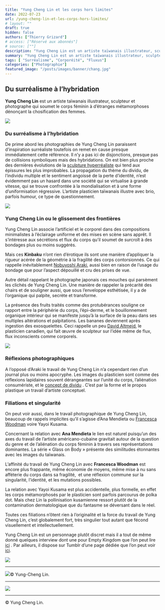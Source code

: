```yaml
---
title: "Yung Cheng Lin et les corps hors limites"
date: 2022-07-23
url: /yung-cheng-lin-et-les-corps-hors-limites/
# layout: ""
draft: true
hidden: false
authors: ["Thierry Grizard"]
# access: ["Réservé aux abonnés"]
# source: [""]
description: "Yung Cheng Lin est un artiste taïwanais illustrateur, sculpteur et photographe qui soumet le corps féminin à d'étranges métamorphoses"
summary: "Yung Cheng Lin est un artiste taïwanais illustrateur, sculpteur et photographe qui soumet le corps féminin à d'étranges métamorphoses"
tags: [ "Surréalisme", "Corporéité", "Fluxus"]
categories: ["Photographie"]
featured_image: "/posts/images/banner/chang.jpg"
---
```

## Du surréalisme à l’hybridation

**Yung Cheng Lin** est un artiste taïwanais illustrateur, sculpteur et photographe qui soumet le corps féminin à d’étranges métamorphoses dénonçant la chosification des femmes.

![](/posts/images/lin/Yung-Cheng-Lin-photographie-hybridation-surrealism-nude-woman-body-bondage.jpg)

### Du surréalisme à l’hybridation

De prime abord les photographies de Yung Cheng Lin paraissent d’inspiration surréaliste toutefois on remet en cause presque immédiatement cette référence. Il n’y a pas ici de disjonctions, presque pas de collisions symboliques mais des hybridations. On est bien plus proche des dernières évolutions de la [sculpture hyperréaliste](/ron-mueck-george-segal-duane-hanson-lhyperrealisme-dans-la-sculpture-contemporaine/) qui tend aux épissures les plus improbables. La propagation du thème du dividu, de l’individu multiple et le sentiment angoissé de la perte d’identité, n’est évidemment pas un hasard dans une société qui se virtualise à grande vitesse, qui se trouve confrontée à la mondialisation et à une forme d’uniformisation régressive. L’artiste plasticien taïwanais illustre avec brio, parfois humour, ce type de questionnement.

![](/posts/images/lin/Yung-Cheng-Lin-photographie-hybridation-surrealism-nude-woman-body-bondage-3.jpg)

### Yung Cheng Lin ou le glissement des frontières

Yung Cheng Lin associe l’artificiel et le corporel dans des compositions minimalistes à l’éclairage uniforme et des mises en scène sans apprêt. Il s’intéresse aux sécrétions et flux du corps qu’il soumet de surcroît à des bondages plus ou moins suggérés.

Mais ces **Kinbaku** n’ont rien d’érotique ils sont une manière d’appliquer la rigueur acérée de la géométrie à la fragilité des corps contorsionnés. Ce qui rappelle inévitablement [Nobuyoshi Araki](/araki/), aussi bien en raison de l’usage du bondage que pour l’aspect dépouillé et cru des prises de vue.

Autre détail rappelant le photographe japonais ces mouches qui parsèment les clichés de Yung Cheng Lin. Une manière de rappeler la précarité des chairs et de souligner aussi, que sous l’enveloppe esthétisée, il y a de l’organique qui palpite, secrète et transforme.

La présence des fruits traités comme des protubérances souligne ce rapport entre la périphérie du corps, l’épi-derme, et le bouillonnement organique intérieur qui se manifeste jusqu’à la surface de la peau dans ses multiples altérations et palpitations. Les bananes deviennent après ingestion des exosquelettes. Ceci rappelle un peu [David Altmejd](/david-altmejd-entropie/), le plasticien canadien, qui fait œuvre de sculpteur sur l’idée même de flux, flux inconscients comme corporels.

![](/posts/images/lin/Yung-Cheng-Lin-photographie-hybridation-surrealism-nude-woman-body-bondage-4.jpg)

### Réflexions photographiques

A l’opposé d’Araki le travail de Yung Cheng Lin n’a cependant rien d’un journal plus ou moins apocryphe. Les images du plasticien sont comme des réflexions lapidaires souvent dérangeantes sur l’unité du corps, l’aliénation consumériste, et le [concept de dividu](/les-corps-abstraits-art-contemporain-et-dividu/) . C’est par la forme et le propos plastique un travail d’artiste conceptuel.

### Filiations et singularité

On peut voir aussi, dans le travail photographique de Yung Cheng Lin, beaucoup de rappels implicites qu’il s’agisse d’Ana Mendieta ou [Francesca Woodman](/francesca-woodman/) voire Yayoi Kusama.

Concernant la relation avec **Ana Mendieta** le lien est naturel puisqu’un des axes du travail de l’artiste américano-cubaine gravitait autour de la question du genre et de l’aliénation du corps féminin à travers ses représentations dominantes. La série « Glass on Body » présente des similitudes étonnantes avec les images du taïwanais.

L’affinité du travail de Yung Cheng Lin avec **Francesca Woodman** est encore plus frappante, même économie de moyens, même mise à nu sans afféterie du corps dans sa fragilité,  et une réflexion commune sur la singularité, l’identité, et les mutations possibles.

La relation avec Yayoi Kusama est plus accidentelle, plus formelle, en effet les corps métamorphosés par le plasticien sont parfois parcourus de polka dot. Mais chez Lin la pollinisation kusamienne ressort plutôt de la contamination dermatologique que du fantasme se déversant dans le réel.

Toutes ces filiations n’ôtent rien à l’originalité et la force du travail de Yung Cheng Lin, c’est globalement fort, très singulier tout autant que fécond visuellement et intellectuellement.

Yung Cheng Lin est un personnage plutôt discret mais il a tout de même donné quelques interview dont une pour Empty Kingdom que l’on peut lire [ici](http://www.emptykingdom.com/featured/ek-interview-yung-cheng-lin/?ref=artefields.net) . Par ailleurs, il dispose sur Tumblr d’une page dédiée que l’on peut voir [ici](http://www.flickr.com/photos/3cm/?ref=artefields.net).

![](/posts/images/lin/Yung-Cheng-Lin-photographie-hybridation-surrealism-nude-woman-body-bondage-12.jpg)

---

![](/posts/images/lin/Yung-Cheng-Lin-photographie-hybridation-surrealism-nude-woman-body-bondage-11.jpg)© Yung-Cheng Lin.

---

![](/posts/images/lin/Yung-Cheng-Lin-photographie-hybridation-surrealism-nude-woman-body-bondage-6-1.jpg)

---

© Yung Cheng Lin.